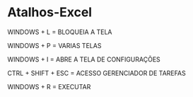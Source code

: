 # Atalhos-Excel


WINDOWS + L = BLOQUEIA A TELA

WINDOWS + P = VARIAS TELAS

WINDOWS + I = ABRE A TELA DE CONFIGURAÇÕES

CTRL + SHIFT + ESC = ACESSO GERENCIADOR DE TAREFAS

WINDOWS + R = EXECUTAR

